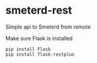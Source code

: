 # smeterd-rest
Simple api to Smeterd from remote

Make sure Flask is installed
```
pip install Flask
pip install flask-restplus
```
